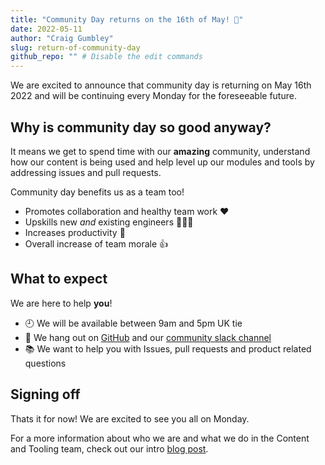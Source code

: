 ```yaml
---
title: "Community Day returns on the 16th of May! 🎉"
date: 2022-05-11
author: "Craig Gumbley"
slug: return-of-community-day
github_repo: "" # Disable the edit commands
---
```


We are excited to announce that community day is returning on May 16th 2022 and will be continuing every Monday for the foreseeable future.

## Why is community day so good anyway?

It means we get to spend time with our **amazing** community, understand how our content is being used and help level up our modules and tools by addressing issues and pull requests.

Community day benefits us as a team too!

* Promotes collaboration and healthy team work ❤️
* Upskills new *and* existing engineers 👷🏾‍♀️
* Increases productivity 💯
* Overall increase of team morale 👍

## What to expect

We are here to help **you**!

* 🕘 We will be available between 9am and 5pm UK tie
* 🏢 We hang out on [GitHub](https://puppetlabs.github.io/) and our [community slack channel](https://puppetcommunity.slack.com/archives/C11LCKKQ9)
* 📚 We want to help you with Issues, pull requests and product related questions

## Signing off

Thats it for now! We are excited to see you all on Monday.

For a more information about who we are and what we do in the Content and Tooling team, check out our intro [blog post](https://puppetlabs.github.io/content-and-tooling-team/blog/posts/team-rebrand/).
